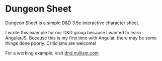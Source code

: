 Dungeon Sheet
=============

Dungeon Sheet is a simple D&amp;D 3.5e interactive character sheet.

I wrote this example for our D&D group because I wanted to learn AngularJS. 
Because this is my first time with Angular, there may be some things done poorly. Criticisms are welcome!

For a working example, visit [dnd.nullism.com](http://dnd.nullism.com)
